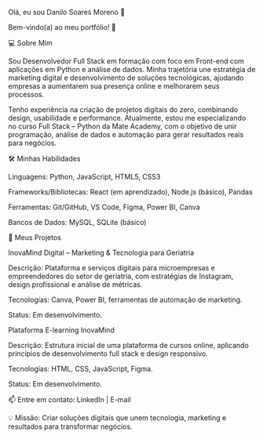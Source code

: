 
Olá, eu sou Danilo Soares Moreno 👋

Bem-vindo(a) ao meu portfólio! 🚀

💻 Sobre Mim

Sou Desenvolvedor Full Stack em formação com foco em Front-end com aplicações em Python e análise de dados.
Minha trajetória une estratégia de marketing digital e desenvolvimento de soluções tecnológicas, ajudando empresas a aumentarem sua presença online e melhorarem seus processos.

Tenho experiência na criação de projetos digitais do zero, combinando design, usabilidade e performance. Atualmente, estou me especializando no curso Full Stack – Python da Mate Academy, com o objetivo de unir programação, análise de dados e automação para gerar resultados reais para negócios.

🛠️ Minhas Habilidades

Linguagens: Python, JavaScript, HTML5, CSS3

Frameworks/Bibliotecas: React (em aprendizado), Node.js (básico), Pandas

Ferramentas: Git/GitHub, VS Code, Figma, Power BI, Canva

Bancos de Dados: MySQL, SQLite (básico)

📂 Meus Projetos

InovaMind Digital – Marketing & Tecnologia para Geriatria

Descrição: Plataforma e serviços digitais para microempresas e empreendedores do setor de geriatria, com estratégias de Instagram, design profissional e análise de métricas.

Tecnologias: Canva, Power BI, ferramentas de automação de marketing.

Status: Em desenvolvimento.

Plataforma E-learning InovaMind

Descrição: Estrutura inicial de uma plataforma de cursos online, aplicando princípios de desenvolvimento full stack e design responsivo.

Tecnologias: HTML, CSS, JavaScript, Figma.

Status: Em desenvolvimento.

📫 Entre em contato:
LinkedIn | E-mail

💡 Missão: Criar soluções digitais que unem tecnologia, marketing e resultados para transformar negócios.
